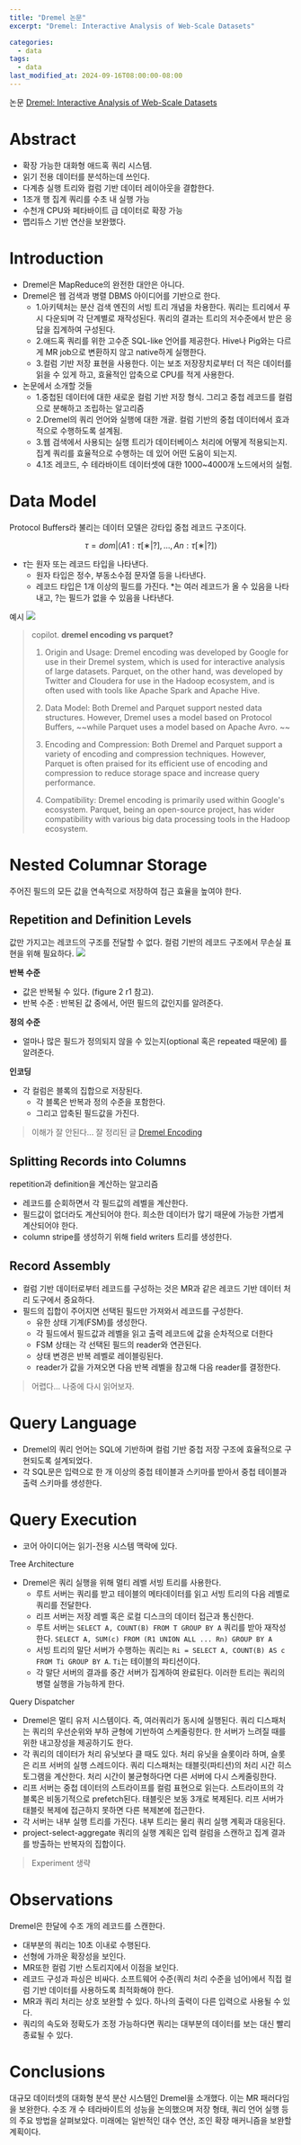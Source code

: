 ```yaml
---
title: "Dremel 논문"
excerpt: "Dremel: Interactive Analysis of Web-Scale Datasets"

categories:
  - data
tags:
  - data
last_modified_at: 2024-09-16T08:00:00-08:00
---
```


논문 [Dremel: Interactive Analysis of Web-Scale Datasets](https://research.google.com/pubs/archive/36632.pdf)

# Abstract
- 확장 가능한 대화형 애드혹 쿼리 시스템. 
- 읽기 전용 데이터를 분석하는데 쓰인다.
- 다계층 실행 트리와 컬럼 기반 데이터 레이아웃을 결합한다.
- 1조개 행 집계 쿼리를 수초 내 실행 가능
- 수천개 CPU와 페타바이트 급 데이터로 확장 가능
- 맵리듀스 기반 연산을 보완했다.

# Introduction
- Dremel은 MapReduce의 완전한 대안은 아니다.
- Dremel은 웹 검색과 병렬 DBMS 아이디어를 기반으로 한다.
  - 1.아키텍처는 분산 검색 엔진의 서빙 트리 개념을 차용한다. 쿼리는 트리에서 푸시 다운되며 각 단계별로 재작성된다. 쿼리의 결과는 트리의 저수준에서 받은 응답을 집계하여 구성된다.
  - 2.애드혹 쿼리를 위한 고수준 SQL-like 언어를 제공한다. Hive나 Pig와는 다르게 MR job으로 변환하지 않고 native하게 실행한다.
  - 3.컬럼 기반 저장 표현을 사용한다. 이는 보조 저장장치로부터 더 적은 데이터를 읽을 수 있게 하고, 효율적인 압축으로 CPU를 적게 사용한다.
- 논문에서 소개할 것들
  - 1.중첩된 데이터에 대한 새로운 컬럼 기반 저장 형식. 그리고 중첩 레코드를 컬럼으로 분해하고 조립하는 알고리즘
  - 2.Dremel의 쿼리 언어와 실행에 대한 개괄. 컬럼 기반의 중첩 데이터에서 효과적으로 수행하도록 설계됨.
  - 3.웹 검색에서 사용되는 실행 트리가 데이터베이스 처리에 어떻게 적용되는지. 집계 쿼리를 효율적으로 수행하는 데 있어 어떤 도움이 되는지.
  - 4.1조 레코드, 수 테라바이트 데이터셋에 대한 1000~4000개 노드에서의 실험. 

# Data Model
Protocol Buffers라 불리는 데이터 모델은 강타입 중첩 레코드 구조이다.

$$ τ = dom | ⟨A1 : τ[∗|?],...,An : τ[∗|?]⟩ $$
- $τ$는 원자 또는 레코드 타입을 나타낸다.
  - 원자 타입은 정수, 부동소수점 문자열 등을 나타낸다.
  - 레코드 타입은 1개 이상의 필드를 가진다. $*$는 여러 레코드가 올 수 있음을 나타내고, $?$는 필드가 없을 수 있음을 나타낸다.

예시
![](https://miro.medium.com/v2/resize:fit:1268/format:webp/1*5KAWZ8wncEouLmopUJ7ZdQ.jpeg)

> copilot. **dremel encoding vs parquet?**
> 
> 1. Origin and Usage: Dremel encoding was developed by Google for use in their Dremel system, which is used for interactive analysis of large datasets. Parquet, on the other hand, was developed by Twitter and Cloudera for use in the Hadoop ecosystem, and is often used with tools like Apache Spark and Apache Hive.
> 
> 2. Data Model: Both Dremel and Parquet support nested data structures. However, Dremel uses a model based on Protocol Buffers, ~~while Parquet uses a model based on Apache Avro. ~~
> 
> 3. Encoding and Compression: Both Dremel and Parquet support a variety of encoding and compression techniques. However, Parquet is often praised for its efficient use of encoding and compression to reduce storage space and increase query performance.
> 
> 4. Compatibility: Dremel encoding is primarily used within Google's ecosystem. Parquet, being an open-source project, has wider compatibility with various big data processing tools in the Hadoop ecosystem.

# Nested Columnar Storage
주어진 필드의 모든 값을 연속적으로 저장하여 접근 효율을 높여야 한다.
  
## Repetition and Definition Levels
값만 가지고는 레코드의 구조를 전달할 수 없다. 컬럼 기반의 레코드 구조에서 무손실 표현을 위해 필요하다.
![](https://miro.medium.com/v2/resize:fit:1364/format:webp/1*tq5rrNEhmuHKilpOqmdM9A.jpeg)

**반복 수준**
- 값은 반복될 수 있다. (figure 2 r1 참고). 
- 반복 수준 : 반복된 값 중에서, 어떤 필드의 값인지를 알려준다.

**정의 수준**
- 얼마나 많은 필드가 정의되지 않을 수 있는지(optional 혹은 repeated 때문에) 를 알려준다.

**인코딩**
- 각 컬럼은 블록의 집합으로 저장된다. 
  - 각 블록은 반복과 정의 수준을 포함한다.
  - 그리고 압축된 필드값을 가진다.

> 이해가 잘 안된다...
> 잘 정리된 글 [Dremel Encoding](https://medium.com/@leeyh0216/parquet-internal-part-1-google-dremel-1-3b95e1136a05)

## Splitting Records into Columns
repetition과 definition을 계산하는 알고리즘
- 레코드를 순회하면서 각 필드값의 레벨을 계산한다.
- 필드값이 없더라도 계산되어야 한다. 희소한 데이터가 많기 때문에 가능한 가볍게 계산되어야 한다.
- column stripe를 생성하기 위해 field writers 트리를 생성한다.

## Record Assembly
- 컬럼 기반 데이터로부터 레코드를 구성하는 것은 MR과 같은 레코드 기반 데이터 처리 도구에서 중요하다.
- 필드의 집합이 주어지면 선택된 필드만 가져와서 레코드를 구성한다.
  - 유한 상태 기계(FSM)를 생성한다. 
  - 각 필드에서 필드값과 레벨을 읽고 출력 레코드에 값을 순차적으로 더한다
  - FSM 상태는 각 선택된 필드의 reader와 연관된다.
  - 상태 변경은 반복 레벨로 레이블링된다.
  - reader가 값을 가져오면 다음 반복 레벨을 참고해 다음 reader를 결정한다.

> 어렵다... 나중에 다시 읽어보자.

# Query Language
- Dremel의 쿼리 언어는 SQL에 기반하며 컬럼 기반 중첩 저장 구조에 효율적으로 구현되도록 설계되었다. 
- 각 SQL문은 입력으로 한 개 이상의 중첩 테이블과 스키마를 받아서 중첩 테이블과 출력 스키마를 생성한다.

# Query Execution
- 코어 아이디어는 읽기-전용 시스템 맥락에 있다.

Tree Architecture
- Dremel은 쿼리 실행을 위해 멀티 레벨 서빙 트리를 사용한다.
  - 루트 서버는 쿼리를 받고 테이블의 메타데이터를 읽고 서빙 트리의 다음 레벨로 쿼리를 전달한다.
  - 리프 서버는 저장 레벨 혹은 로컬 디스크의 데이터 접근과 통신한다.
  - 루트 서버는 `SELECT A, COUNT(B) FROM T GROUP BY A` 쿼리를 받아 재작성한다. `SELECT A, SUM(c) FROM (R1 UNION ALL ... Rn) GROUP BY A`
  - 서빙 트리의 말단 서버가 수행하는 쿼리는 `Ri = SELECT A, COUNT(B) AS c FROM Ti GROUP BY A`. `Ti`는 테이블의 파티션이다.
  - 각 말단 서버의 결과를 중간 서버가 집계하여 완료된다. 이러한 트리는 쿼리의 병렬 실행을 가능하게 한다.

Query Dispatcher
- Dremel은 멀티 유저 시스템이다. 즉, 여러쿼리가 동시에 실행된다. 쿼리 디스패처는 쿼리의 우선순위와 부하 균형에 기반하여 스케줄링한다. 한 서버가 느려질 때를 위한 내고장성을 제공하기도 한다.
- 각 쿼리의 데이터가 처리 유닛보다 클 때도 있다. 처리 유닛을 슬롯이라 하며, 슬롯은 리프 서버의 실행 스레드이다. 쿼리 디스패처는 태블릿(파티션)의 처리 시간 히스토그램을 계산한다. 처리 시간이 불균형하다면  다른 서버에 다시 스케줄링한다.
- 리프 서버는 중첩 데이터의 스트라이프를 컬럼 표현으로 읽는다. 스트라이프의 각 블록은 비동기적으로 prefetch된다. 태블릿은 보동 3개로 복제된다. 리프 서버가 태블릿 복제에 접근하지 못하면 다른 복제본에 접근한다.
- 각 서버는 내부 실행 트리를 가진다. 내부 트리는 물리 쿼리 실행 계획과 대응된다. 
- project-select-aggregate 쿼리의 실행 계획은 입력 컬럼을 스캔하고 집계 결과를 방출하는 반복자의 집합이다. 

> Experiment 생략

# Observations
Dremel은 한달에 수조 개의 레코드를 스캔한다. 
- 대부분의 쿼리는 10초 이내로 수행된다. 
- 선형에 가까운 확장성을 보인다. 
- MR또한 컬럼 기반 스토리지에서 이점을 보인다.
- 레코드 구성과 파싱은 비싸다. 소프트웨어 수준(쿼리 처리 수준을 넘어)에서 직접 컬럼 기반 데이터를 사용하도록 최적화해야 한다.
- MR과 쿼리 처리는 상호 보완할 수 있다. 하나의 출력이 다른 입력으로 사용될 수 있다.
- 쿼리의 속도와 정확도가 조정 가능하다면 쿼리는 대부분의 데이터를 보는 대신 빨리 종료될 수 있다.

# Conclusions
대규모 데이터셋의 대화형 분석 분산 시스템인 Dremel을 소개했다. 이는 MR 패러다임을 보완한다. 수조 개 수 테라바이트의 성능을 논의했으며 저장 형태, 쿼리 언어 실행 등의 주요 방법을 살펴보았다. 미래에는 일반적인 대수 연산, 조인 확장 매커니즘을 보완할 계획이다.
